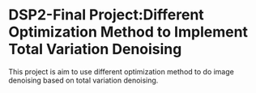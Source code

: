 # DSP2-Final Project:Different Optimization Method to Implement Total Variation Denoising
This project is aim to use different optimization method to do image denoising based on total variation denoising.

